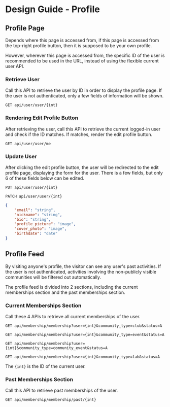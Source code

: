 # Design Guide - Profile

## Profile Page

Depends where this page is accessed from, if this page is accessed from the top-right profile button, then it is supposed to be your own profile.

However, wherever this page is accessed from, the specific ID of the user is recommended to be used in the URL, instead of using the flexible current user API.

### Retrieve User

Call this API to retrieve the user by ID in order to display the profile page.
If the user is not authenticated, only a few fields of information will be shown.

`GET api/user/user/{int}`

### Rendering Edit Profile Button

After retrieving the user, call this API to retrieve the current logged-in user and check if the ID matches. If matches, render the edit profile button.

`GET api/user/user/me`

### Update User

After clicking the edit profile button, the user will be redirected to the edit profile page, displaying the form for the user. There is a few fields, but only 6 of these fields below can be edited.

`PUT api/user/user/{int}`

`PATCH api/user/user/{int}`

```json
{
    "email": "string",
    "nickname": "string",
    "bio": "string",
    "profile_picture": "image",
    "cover_photo": "image",
    "birthdate": "date"
}
```

## Profile Feed

By visiting anyone's profile, the visitor can see any user's past activities. If the user is not authenticated, activities involving the non-publicly visible communities will be filtered out automatically.

The profile feed is divided into 2 sections, including the current memberships section and the past memberships section.

### Current Memberships Section

Call these 4 APIs to retrieve all current memberships of the user.

`GET api/membership/membership?user={int}&community_type=club&status=A`

`GET api/membership/membership?user={int}&community_type=event&status=A`

`GET api/membership/membership?user={int}&community_type=community_event&status=A`

`GET api/membership/membership?user={int}&community_type=lab&status=A`

The `{int}` is the ID of the current user.

### Past Memberships Section

Call this API to retrieve past memberships of the user.

`GET api/membership/membership/past/{int}`
